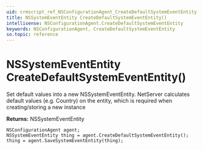 ```yaml
---
uid: crmscript_ref_NSConfigurationAgent_CreateDefaultSystemEventEntity
title: NSSystemEventEntity CreateDefaultSystemEventEntity()
intellisense: NSConfigurationAgent.CreateDefaultSystemEventEntity
keywords: NSConfigurationAgent, CreateDefaultSystemEventEntity
so.topic: reference
---
```


# NSSystemEventEntity CreateDefaultSystemEventEntity()

Set default values into a new NSSystemEventEntity.
NetServer calculates default values (e.g. Country) on the entity, which is required when creating/storing a new instance

**Returns:** NSSystemEventEntity

```crmscript
NSConfigurationAgent agent;
NSSystemEventEntity thing = agent.CreateDefaultSystemEventEntity();
thing = agent.SaveSystemEventEntity(thing);
```


